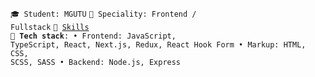 <code>🎓 Student: MGUTU</code> <code>👷 Speciality: Frontend / Fullstack</code> <code>🧮 [Skills](SKILLS.md)</code><br>
<code>🔧 <strong>Tech stack</strong>: 
• Frontend: JavaScript, TypeScript, React, Next.js, Redux, React Hook Form
• Markup: HTML, CSS, SCSS, SASS
• Backend: Node.js, Express
</code>

